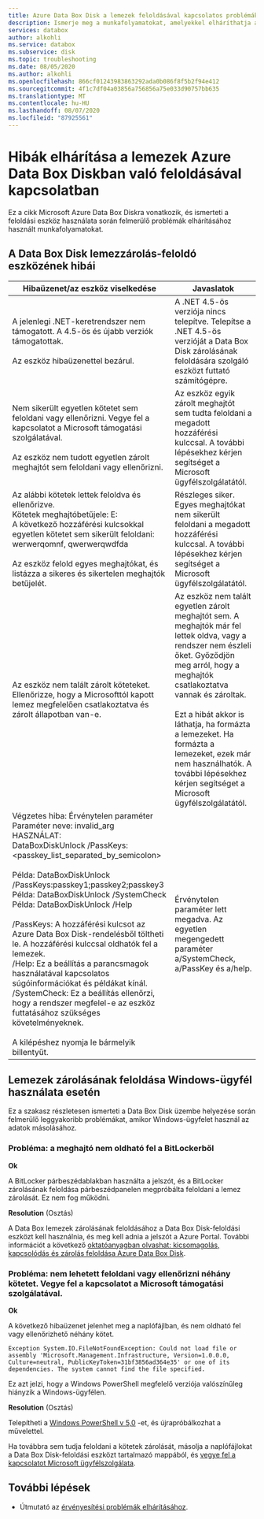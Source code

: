 ```yaml
---
title: Azure Data Box Disk a lemezek feloldásával kapcsolatos problémák elhárítása | Microsoft Docs
description: Ismerje meg a munkafolyamatokat, amelyekkel elháríthatja a feloldó eszközt a Azure Data Box Disk használatával. Tekintse meg Data Box Disk feloldási eszköz hibáit.
services: databox
author: alkohli
ms.service: databox
ms.subservice: disk
ms.topic: troubleshooting
ms.date: 08/05/2020
ms.author: alkohli
ms.openlocfilehash: 866cf01243983863292ada0b086f8f5b2f94e412
ms.sourcegitcommit: 4f1c7df04a03856a756856a75e033d90757bb635
ms.translationtype: MT
ms.contentlocale: hu-HU
ms.lasthandoff: 08/07/2020
ms.locfileid: "87925561"
---
```

# <a name="troubleshoot-disk-unlocking-issues-in-azure-data-box-disk"></a>Hibák elhárítása a lemezek Azure Data Box Diskban való feloldásával kapcsolatban

Ez a cikk Microsoft Azure Data Box Diskra vonatkozik, és ismerteti a feloldási eszköz használata során felmerülő problémák elhárításához használt munkafolyamatokat. 


<!--## Query activity logs

Use the activity logs to find who unlocked and accessed the disks. Your Data Box Disk arrive on your premises in a locked state. You can use the device credentials available in the Azure portal for your order to unlock them.  

To figure out who accessed the **Device credentials** blade, you can query the Activity logs.  Any action that involves accessing **Device details > Credentials** blade is logged into the activity logs as `ListCredentials` action.

![Query Activity logs](media/data-box-logs/query-activity-log-1.png)-->


## <a name="data-box-disk-unlock-tool-errors"></a>A Data Box Disk lemezzárolás-feloldó eszközének hibái


| Hibaüzenet/az eszköz viselkedése      | Javaslatok                                                                             |
|-------------------------------------------------------------------------------------------------------------------------------------|------------------------------------------------------------------------------------------------------|
| A jelenlegi .NET-keretrendszer nem támogatott. A 4.5-ös és újabb verziók támogatottak.<br><br>Az eszköz hibaüzenettel bezárul.  | A .NET 4.5-ös verziója nincs telepítve. Telepítse a .NET 4.5-ös verzióját a Data Box Disk zárolásának feloldására szolgáló eszközt futtató számítógépre.                                                                            |
| Nem sikerült egyetlen kötetet sem feloldani vagy ellenőrizni. Vegye fel a kapcsolatot a Microsoft támogatási szolgálatával.  <br><br>Az eszköz nem tudott egyetlen zárolt meghajtót sem feloldani vagy ellenőrizni. | Az eszköz egyik zárolt meghajtót sem tudta feloldani a megadott hozzáférési kulccsal. A további lépésekhez kérjen segítséget a Microsoft ügyfélszolgálatától.                                                |
| Az alábbi kötetek lettek feloldva és ellenőrizve. <br>Kötetek meghajtóbetűjele: E:<br>A következő hozzáférési kulcsokkal egyetlen kötetet sem sikerült feloldani: werwerqomnf, qwerwerqwdfda <br><br>Az eszköz felold egyes meghajtókat, és listázza a sikeres és sikertelen meghajtók betűjelét.| Részleges siker. Egyes meghajtókat nem sikerült feloldani a megadott hozzáférési kulccsal. A további lépésekhez kérjen segítséget a Microsoft ügyfélszolgálatától. |
| Az eszköz nem talált zárolt köteteket. Ellenőrizze, hogy a Microsofttól kapott lemez megfelelően csatlakoztatva és zárolt állapotban van-e.          | Az eszköz nem talált egyetlen zárolt meghajtót sem. A meghajtók már fel lettek oldva, vagy a rendszer nem észleli őket. Győződjön meg arról, hogy a meghajtók csatlakoztatva vannak és zároltak. <br> <br>Ezt a hibát akkor is láthatja, ha formázta a lemezeket. Ha formázta a lemezeket, ezek már nem használhatók. A további lépésekhez kérjen segítséget a Microsoft ügyfélszolgálatától.                                                          |
| Végzetes hiba: Érvénytelen paraméter<br>Paraméter neve: invalid_arg<br>HASZNÁLAT:<br>DataBoxDiskUnlock /PassKeys:<passkey_list_separated_by_semicolon><br><br>Példa: DataBoxDiskUnlock /PassKeys:passkey1;passkey2;passkey3<br>Példa: DataBoxDiskUnlock /SystemCheck<br>Példa: DataBoxDiskUnlock /Help<br><br>/PassKeys:       A hozzáférési kulcsot az Azure Data Box Disk-rendelésből töltheti le. A hozzáférési kulccsal oldhatók fel a lemezek.<br>/Help:           Ez a beállítás a parancsmagok használatával kapcsolatos súgóinformációkat és példákat kínál.<br>/SystemCheck:    Ez a beállítás ellenőrzi, hogy a rendszer megfelel-e az eszköz futtatásához szükséges követelményeknek.<br><br>A kilépéshez nyomja le bármelyik billentyűt. | Érvénytelen paraméter lett megadva. Az egyetlen megengedett paraméter a/SystemCheck, a/PassKey és a/help.|


## <a name="unlock-issues-for-disks-when-using-a-windows-client"></a>Lemezek zárolásának feloldása Windows-ügyfél használata esetén

Ez a szakasz részletesen ismerteti a Data Box Disk üzembe helyezése során felmerülő leggyakoribb problémákat, amikor Windows-ügyfelet használ az adatok másolásához.

### <a name="issue-could-not-unlock-drive-from-bitlocker"></a>Probléma: a meghajtó nem oldható fel a BitLockerből
 
**Ok** 

A BitLocker párbeszédablakban használta a jelszót, és a BitLocker zárolásának feloldása párbeszédpanelen megpróbálta feloldani a lemez zárolását. Ez nem fog működni.

**Resolution** (Osztás)

A Data Box lemezek zárolásának feloldásához a Data Box Disk-feloldási eszközt kell használnia, és meg kell adnia a jelszót a Azure Portal. További információt a következő [oktatóanyagban olvashat: kicsomagolás, kapcsolódás és zárolás feloldása Azure Data Box Disk](data-box-disk-deploy-set-up.md#connect-to-disks-and-get-the-passkey).
 
### <a name="issue-could-not-unlock-or-verify-some-volumes-contact-microsoft-support"></a>Probléma: nem lehetett feloldani vagy ellenőrizni néhány kötetet. Vegye fel a kapcsolatot a Microsoft támogatási szolgálatával.
 
**Ok**

A következő hibaüzenet jelenhet meg a naplófájlban, és nem oldható fel vagy ellenőrizhető néhány kötet.

`Exception System.IO.FileNotFoundException: Could not load file or assembly 'Microsoft.Management.Infrastructure, Version=1.0.0.0, Culture=neutral, PublicKeyToken=31bf3856ad364e35' or one of its dependencies. The system cannot find the file specified.`
 
Ez azt jelzi, hogy a Windows PowerShell megfelelő verziója valószínűleg hiányzik a Windows-ügyfélen.

**Resolution** (Osztás)

Telepítheti a [Windows PowerShell v 5,0](https://www.microsoft.com/download/details.aspx?id=54616) -et, és újrapróbálkozhat a művelettel.
 
Ha továbbra sem tudja feloldani a kötetek zárolását, másolja a naplófájlokat a Data Box Disk-feloldási eszközt tartalmazó mappából, és [vegye fel a kapcsolatot Microsoft ügyfélszolgálata](data-box-disk-contact-microsoft-support.md).

## <a name="next-steps"></a>További lépések

- Útmutató az [érvényesítési problémák elhárításához](data-box-disk-troubleshoot.md).
